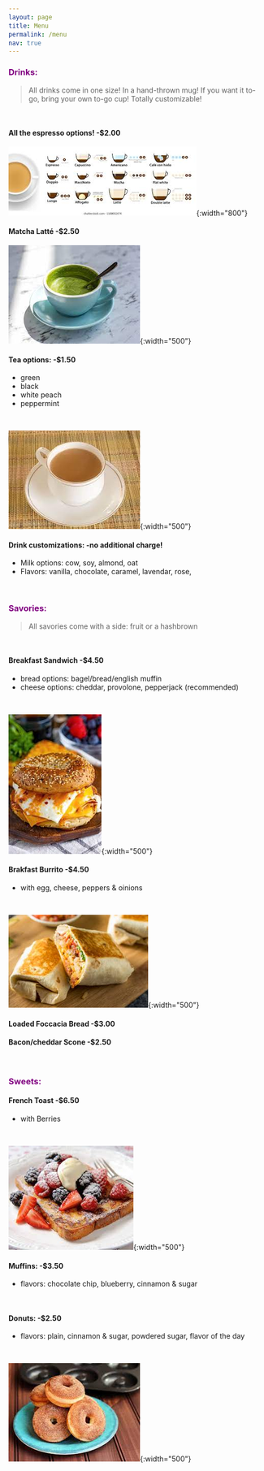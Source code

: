 ```yaml
---
layout: page
title: Menu
permalink: /menu
nav: true
---
```


### <span style="color:purple">Drinks:</span>
>All drinks come in one size! In a hand-thrown mug!
>If you want it to-go, bring your own to-go cup!
>Totally customizable!
<br>

#### All the espresso options! -$2.00
![espresso](./assets/images/espresso1.jpeg){:width="800"}
<br>

#### Matcha Latté -$2.50
![matcha](./assets/images/matcha.jpeg){:width="500"}

#### Tea options: -$1.50
- green
- black
- white peach
- peppermint
<br>

![tea](./assets/images/tea.jpeg){:width="500"}
<br>

#### Drink customizations: -no additional charge!
- Milk options: cow, soy, almond, oat
- Flavors: vanilla, chocolate, caramel, lavendar, rose,

<br>

### <span style="color:purple">Savories:</span>
>All savories come with a side: fruit or a hashbrown
<br>

#### Breakfast Sandwich -$4.50
- bread options: bagel/bread/english muffin
- cheese options: cheddar, provolone, pepperjack (recommended)
<br>

![sammy](./assets/images/breakfast_sandwich.jpeg){:width="500"}
<br>

#### Brakfast Burrito -$4.50
- with egg, cheese, peppers & oinions
<br>

![burrito](./assets/images/breakfast_burrito.jpeg){:width="500"}
<br>

#### Loaded Foccacia Bread -$3.00
#### Bacon/cheddar Scone -$2.50
<br>

### <span style="color:purple">Sweets:</span>
#### French Toast -$6.50
- with Berries
<br>

![toast](./assets/images/french_toast.jpeg){:width="500"}
<br>

#### Muffins: -$3.50
- flavors: chocolate chip, blueberry, cinnamon & sugar
<br>

#### Donuts: -$2.50
- flavors: plain, cinnamon & sugar, powdered sugar, flavor of the day
<br>

![donut](./assets/images/donut.jpeg){:width="500"}